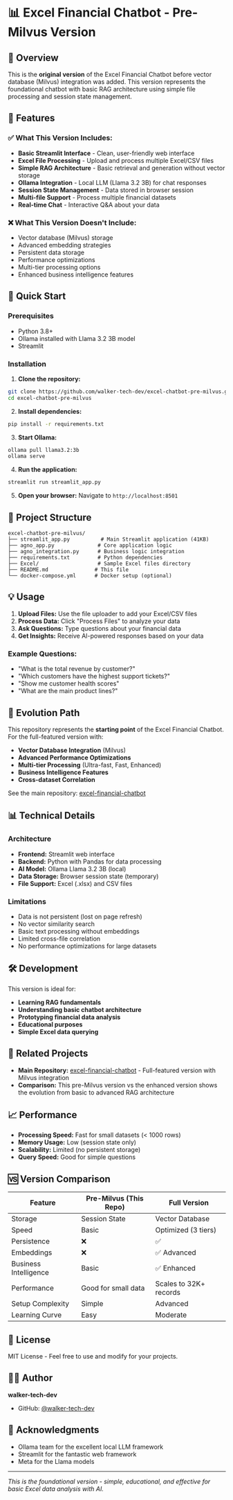 # 📊 Excel Financial Chatbot - Pre-Milvus Version

## 🎯 Overview

This is the **original version** of the Excel Financial Chatbot before vector database (Milvus) integration was added. This version represents the foundational chatbot with basic RAG architecture using simple file processing and session state management.

## 🌟 Features

### ✅ What This Version Includes:
- **Basic Streamlit Interface** - Clean, user-friendly web interface
- **Excel File Processing** - Upload and process multiple Excel/CSV files
- **Simple RAG Architecture** - Basic retrieval and generation without vector storage
- **Ollama Integration** - Local LLM (Llama 3.2 3B) for chat responses
- **Session State Management** - Data stored in browser session
- **Multi-file Support** - Process multiple financial datasets
- **Real-time Chat** - Interactive Q&A about your data

### ❌ What This Version Doesn't Include:
- Vector database (Milvus) storage
- Advanced embedding strategies
- Persistent data storage
- Performance optimizations
- Multi-tier processing options
- Enhanced business intelligence features

## 🚀 Quick Start

### Prerequisites
- Python 3.8+
- Ollama installed with Llama 3.2 3B model
- Streamlit

### Installation

1. **Clone the repository:**
```bash
git clone https://github.com/walker-tech-dev/excel-chatbot-pre-milvus.git
cd excel-chatbot-pre-milvus
```

2. **Install dependencies:**
```bash
pip install -r requirements.txt
```

3. **Start Ollama:**
```bash
ollama pull llama3.2:3b
ollama serve
```

4. **Run the application:**
```bash
streamlit run streamlit_app.py
```

5. **Open your browser:**
Navigate to `http://localhost:8501`

## 📁 Project Structure

```
excel-chatbot-pre-milvus/
├── streamlit_app.py          # Main Streamlit application (41KB)
├── agno_app.py              # Core application logic
├── agno_integration.py      # Business logic integration
├── requirements.txt         # Python dependencies
├── Excel/                   # Sample Excel files directory
├── README.md               # This file
└── docker-compose.yml      # Docker setup (optional)
```

## 💡 Usage

1. **Upload Files:** Use the file uploader to add your Excel/CSV files
2. **Process Data:** Click "Process Files" to analyze your data
3. **Ask Questions:** Type questions about your financial data
4. **Get Insights:** Receive AI-powered responses based on your data

### Example Questions:
- "What is the total revenue by customer?"
- "Which customers have the highest support tickets?"
- "Show me customer health scores"
- "What are the main product lines?"

## 🔄 Evolution Path

This repository represents the **starting point** of the Excel Financial Chatbot. For the full-featured version with:

- **Vector Database Integration** (Milvus)
- **Advanced Performance Optimizations** 
- **Multi-tier Processing** (Ultra-fast, Fast, Enhanced)
- **Business Intelligence Features**
- **Cross-dataset Correlation**

See the main repository: [excel-financial-chatbot](https://github.com/walker-tech-dev/excel-financial-chatbot)

## 📊 Technical Details

### Architecture
- **Frontend:** Streamlit web interface
- **Backend:** Python with Pandas for data processing
- **AI Model:** Ollama Llama 3.2 3B (local)
- **Data Storage:** Browser session state (temporary)
- **File Support:** Excel (.xlsx) and CSV files

### Limitations
- Data is not persistent (lost on page refresh)
- No vector similarity search
- Basic text processing without embeddings
- Limited cross-file correlation
- No performance optimizations for large datasets

## 🛠️ Development

This version is ideal for:
- **Learning RAG fundamentals**
- **Understanding basic chatbot architecture**
- **Prototyping financial data analysis**
- **Educational purposes**
- **Simple Excel data querying**

## 🔗 Related Projects

- **Main Repository:** [excel-financial-chatbot](https://github.com/walker-tech-dev/excel-financial-chatbot) - Full-featured version with Milvus integration
- **Comparison:** This pre-Milvus version vs the enhanced version shows the evolution from basic to advanced RAG architecture

## 📈 Performance

- **Processing Speed:** Fast for small datasets (< 1000 rows)
- **Memory Usage:** Low (session state only)
- **Scalability:** Limited (no persistent storage)
- **Query Speed:** Good for simple questions

## 🆚 Version Comparison

| Feature | Pre-Milvus (This Repo) | Full Version |
|---------|----------------------|--------------|
| Storage | Session State | Vector Database |
| Speed | Basic | Optimized (3 tiers) |
| Persistence | ❌ | ✅ |
| Embeddings | ❌ | ✅ Advanced |
| Business Intelligence | Basic | ✅ Enhanced |
| Performance | Good for small data | Scales to 32K+ records |
| Setup Complexity | Simple | Advanced |
| Learning Curve | Easy | Moderate |

## 📝 License

MIT License - Feel free to use and modify for your projects.

## 👨‍💻 Author

**walker-tech-dev**
- GitHub: [@walker-tech-dev](https://github.com/walker-tech-dev)

## 🙏 Acknowledgments

- Ollama team for the excellent local LLM framework
- Streamlit for the fantastic web framework
- Meta for the Llama models

---

*This is the foundational version - simple, educational, and effective for basic Excel data analysis with AI.*